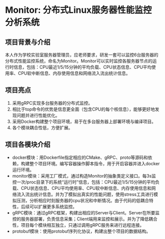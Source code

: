 # Monitor: 分布式Linux服务器性能监控分析系统

## 项目背景与介绍
本人作为学校实验室服务器管理员，应老师要求，研发一套可以监控6台服务器的分布式性能监控系统，命名为Monitor。Monitor可以实时监控各服务器节点的运行时信息，包括：CPU最近1/5/15分钟的平均负载、CPU状态信息、CPU平均使用率、CPU软中断信息、内存使用信息和网络流入流出统计信息。

## 项目亮点
1. 采用gRPC实现多台服务器的分布式监控。
2. 相比于top命令的优势是信息更全面（包含CPU的每个核信息），能够更好地发现问题并进行性能优化。
3. 采用Docker构建整个项目环境，易于在多台服务器上部署环境与编译项目。
4. 各个模块耦合性低，方便扩展。

## 项目各模块介绍

* docker模块：用Dockerfile指定相应的CMake、gRPC、proto等源码和依赖，构建整个项目环境。编写容器操作脚本指令，用于开启容器并进入docker运行环境。
* monitor模块：采用工厂模式，通过构造Monitor的抽象类定义接口。每3s监控一次/proc目录下的系统“运行时”信息，包括：CPU最近1/5/15分钟的平均负载、CPU状态信息、CPU平均使用率、CPU软中断信息、内存使用信息和网络流入流出统计信息。并为了模拟出真实的性能问题，使用stress工具进行模拟压测，分析相应时刻服务器的cpu状况和中断情况。由于代码的低耦合特性，后续可以扩展更多系统监控。
* gRPC模块：通过gRPC框架，构建出相应的Server与Client。Server在所要监控的服务器部署，负责信息采集；Client端用来监控和展示。并为了降低耦合性，项目每个模块相互独立，只通过调用gRPC服务来进行远程连接。
* protobuf模块：使用protobuf序列化协议，构建出整个项目的数据结构。